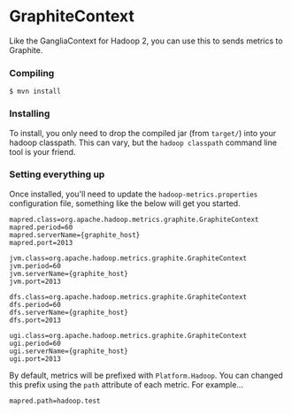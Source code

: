 GraphiteContext
===============

Like the GangliaContext for Hadoop 2, you can use this to sends metrics to Graphite.

### Compiling

    $ mvn install

### Installing

To install, you only need to drop the compiled jar (from `target/`) into your hadoop classpath. This can vary, but the `hadoop classpath` command line tool is your friend.

### Setting everything up

Once installed, you'll need to update the `hadoop-metrics.properties` configuration file, something like the below will get you started.

    mapred.class=org.apache.hadoop.metrics.graphite.GraphiteContext
    mapred.period=60
    mapred.serverName={graphite_host}
    mapred.port=2013

    jvm.class=org.apache.hadoop.metrics.graphite.GraphiteContext
    jvm.period=60
    jvm.serverName={graphite_host}
    jvm.port=2013

    dfs.class=org.apache.hadoop.metrics.graphite.GraphiteContext
    dfs.period=60
    dfs.serverName={graphite_host}
    dfs.port=2013

    ugi.class=org.apache.hadoop.metrics.graphite.GraphiteContext
    ugi.period=60
    ugi.serverName={graphite_host}
    ugi.port=2013

By default, metrics will be prefixed with `Platform.Hadoop`. You can changed this prefix using the `path` attribute of each metric. For example...

    mapred.path=hadoop.test

